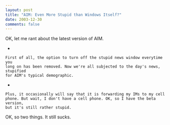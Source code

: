 ```yaml
---
layout: post
title: "AIM: Even More Stupid than Windows Itself?"
date: 2003-12-30
comments: false
---
```

OK, let me rant about the latest version of AIM.



    
*   
    
    First of all, the option to turn off the stupid news window everytime you
    long on has been removed. Now we're all subjected to the day's news, stupified
    for AIM's typical demographic.
    
    
*   
    
    Plus, it occasionally will say that it is forwarding my IMs to my cell
    phone. But wait, I don't have a cell phone. OK, so I have the beta version,
    but it's still rather stupid.
    
    
    





OK, so two things. It still sucks.
